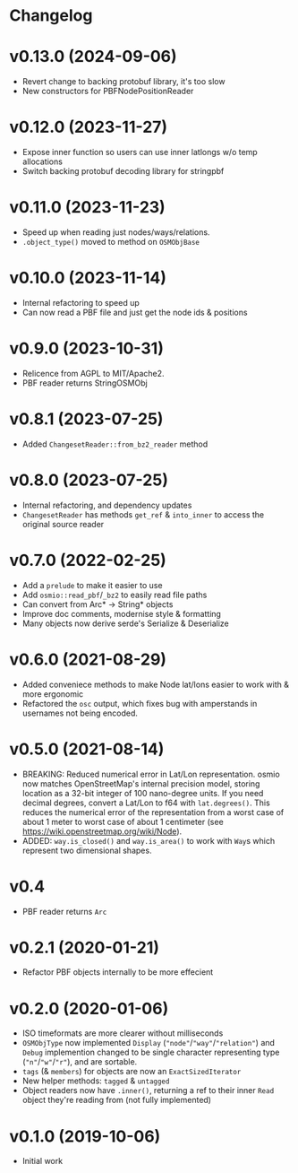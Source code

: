 # Changelog 

# v0.13.0 (2024-09-06)

* Revert change to backing protobuf library, it's too slow
* New constructors for PBFNodePositionReader

# v0.12.0 (2023-11-27)

* Expose inner function so users can use inner latlongs w/o temp allocations
* Switch backing protobuf decoding library for stringpbf

# v0.11.0 (2023-11-23)

* Speed up when reading just nodes/ways/relations.
* `.object_type()` moved to method on `OSMObjBase`

# v0.10.0 (2023-11-14)

* Internal refactoring to speed up
* Can now read a PBF file and just get the node ids & positions

# v0.9.0 (2023-10-31)

* Relicence from AGPL to MIT/Apache2.
* PBF reader returns StringOSMObj

# v0.8.1 (2023-07-25)

* Added `ChangesetReader::from_bz2_reader` method

# v0.8.0 (2023-07-25)

* Internal refactoring, and dependency updates
* `ChangesetReader` has methods `get_ref` & `into_inner` to access the original
  source reader

# v0.7.0 (2022-02-25)

* Add a `prelude` to make it easier to use
* Add `osmio::read_pbf`/`_bz2` to easily read file paths
* Can convert from Arc\* → String\* objects
* Improve doc comments, modernise style & formatting
* Many objects now derive serde's Serialize & Deserialize

# v0.6.0 (2021-08-29)

* Added conveniece methods to make Node lat/lons easier to work with & more
  ergonomic
* Refactored the `osc` output, which fixes bug with amperstands in usernames
  not being encoded.

# v0.5.0 (2021-08-14)

* BREAKING: Reduced numerical error in Lat/Lon representation. osmio now
  matches OpenStreetMap's internal precision model, storing location as a
  32-bit integer of 100 nano-degree units. If you need decimal degrees,
  convert a Lat/Lon to f64 with `lat.degrees()`.
  This reduces the numerical error of the representation from a worst case of
  about 1 meter to worst case of about 1 centimeter (see
  https://wiki.openstreetmap.org/wiki/Node).
* ADDED: `way.is_closed()` and `way.is_area()` to work with `Way`s which
  represent two dimensional shapes.

# v0.4

* PBF reader returns `Arc`

# v0.2.1 (2020-01-21)

* Refactor PBF objects internally to be more effecient

# v0.2.0 (2020-01-06)

* ISO timeformats are more clearer without milliseconds
* `OSMObjType` now implemented `Display` (`"node"`/`"way"`/`"relation"`) and `Debug` implemention changed to be single character representing type (`"n"`/`"w"`/`"r"`), and are sortable.
* `tags` (& `members`) for objects are now an `ExactSizedIterator`
* New helper methods: `tagged` & `untagged`
* Object readers now have `.inner()`, returning a ref to their inner `Read` object they're reading from (not fully implemented)

# v0.1.0 (2019-10-06)

* Initial work
